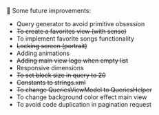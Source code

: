 📌 Some future improvements:
* Query generator to avoid primitive obsession
* ~~To create a favorites view (with sense)~~
* To implement favorite songs functionality
* ~~Locking screen (portrait)~~
* Adding animations
* ~~Adding main view logo when empty list~~
* Responsive dimensions
* ~~To set block size in query to 20~~
* ~~Constants to strings.xml~~
* ~~To change QueriesViewModel to QueriesHelper~~
* To change background color effect main view
* To avoid code duplication in pagination request

